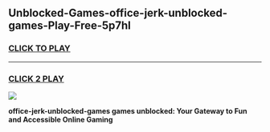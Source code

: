 
## Unblocked-Games-office-jerk-unblocked-games-Play-Free-5p7hl
<h3>
<a href="https://premium76.site?title=office-jerk-unblocked-games&ref=18A1">CLICK TO PLAY</a></h3>
<hr>

<h3>
<a href="https://premium76.site?title=office-jerk-unblocked-games&ref=18A1">CLICK 2 PLAY</a>
  
</h3>

<a href="https://premium76.site?title=office-jerk-unblocked-games&ref=18A1"><img src="https://clearcache.store/games.png"></a>


**office-jerk-unblocked-games games unblocked: Your Gateway to Fun and Accessible Online Gaming**
